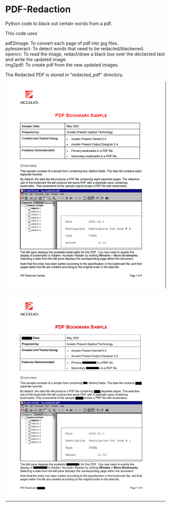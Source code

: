 # PDF-Redaction
Python code to black out certain words from a pdf.

This code uses 

pdf2image: To convert each page of pdf into jpg files.  
pytesseract: To detect words that need to be redacted/blackened.  
opencv: To read the image, redact/draw a black box over the dectected text and write the updated image.  
img2pdf: To create pdf from the new updated images.  

The Redacted PDF is stored in "redacted_pdf" directory.

![alt text](https://github.com/sarveshshetty9/PDF-Redaction/blob/master/redacted_pdf/before.png?raw=true)  

![alt text](https://github.com/sarveshshetty9/PDF-Redaction/blob/master/redacted_pdf/after.png?raw=true)
